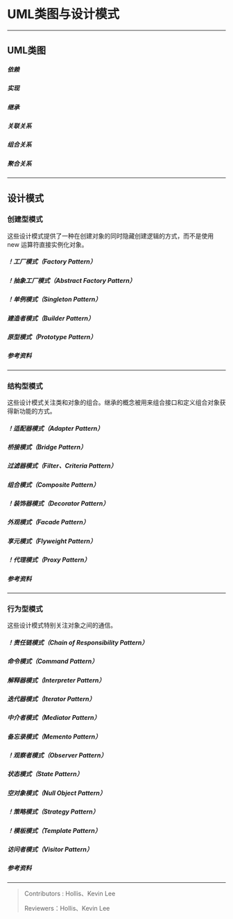 # UML类图与设计模式

---

## UML类图
##### 依赖

##### 实现

##### 继承

##### 关联关系

##### 组合关系

##### 聚合关系

---

## 设计模式

### 创建型模式
这些设计模式提供了一种在创建对象的同时隐藏创建逻辑的方式，而不是使用 new 运算符直接实例化对象。

##### ！工厂模式（Factory Pattern）

##### ！抽象工厂模式（Abstract Factory Pattern）

##### ！单例模式（Singleton Pattern）

##### 建造者模式（Builder Pattern）

##### 原型模式（Prototype Pattern）

##### 参考资料

---

### 结构型模式
这些设计模式关注类和对象的组合。继承的概念被用来组合接口和定义组合对象获得新功能的方式。
##### ！适配器模式（Adapter Pattern）

##### 桥接模式（Bridge Pattern）

##### 过滤器模式（Filter、Criteria Pattern）

##### 组合模式（Composite Pattern）

##### ！装饰器模式（Decorator Pattern）

##### 外观模式（Facade Pattern）

##### 享元模式（Flyweight Pattern）

##### ！代理模式（Proxy Pattern）

##### 参考资料

---

### 行为型模式
这些设计模式特别关注对象之间的通信。
##### ！责任链模式（Chain of Responsibility Pattern）

##### 命令模式（Command Pattern）

##### 解释器模式（Interpreter Pattern）

##### 迭代器模式（Iterator Pattern）

##### 中介者模式（Mediator Pattern）

##### 备忘录模式（Memento Pattern）

##### ！观察者模式（Observer Pattern）

##### 状态模式（State Pattern）

##### 空对象模式（Null Object Pattern）

##### ！策略模式（Strategy Pattern）

##### ！模板模式（Template Pattern）

##### 访问者模式（Visitor Pattern）

##### 参考资料

---

> Contributors : Hollis、Kevin Lee
>
> Reviewers：Hollis、Kevin Lee

